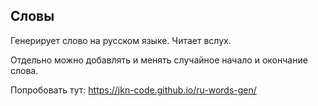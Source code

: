 ## Словы

Генерирует слово на русском языке. Читает вслух.

Отдельно можно добавлять и менять случайное начало и окончание слова.

Попробовать тут: https://jkn-code.github.io/ru-words-gen/
